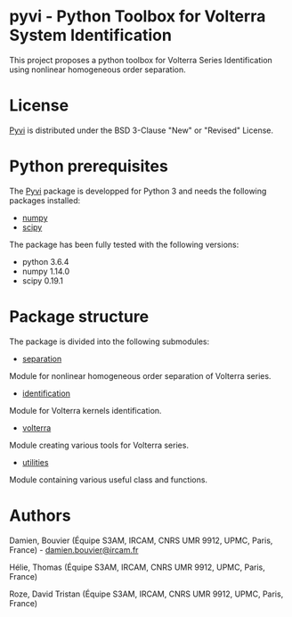 # pyvi - Python Toolbox for Volterra System Identification
This project proposes a python toolbox for Volterra Series Identification using nonlinear homogeneous order separation.

License
=======
[Pyvi](https://github.com/d-bouvier/pyvi) is distributed under the BSD 3-Clause "New" or "Revised" License.

Python prerequisites
====================
The [Pyvi](https://github.com/d-bouvier/pyvi) package is developped for Python 3 and needs the following packages installed:

- [numpy](http://www.numpy.org)
- [scipy](http://www.scipy.org)

The package has been fully tested with the following versions:

- python 3.6.4
- numpy 1.14.0
- scipy 0.19.1

Package structure
=================

The package is divided into the following submodules:

* [separation](https://github.com/d-bouvier/pyvi/tree/master/pyvi/separation)

Module for nonlinear homogeneous order separation of Volterra series.

* [identification](https://github.com/d-bouvier/pyvi/tree/master/pyvi/identification)

Module for Volterra kernels identification.

* [volterra](https://github.com/d-bouvier/pyvi/tree/master/pyvi/volterra)

Module creating various tools for Volterra series.

* [utilities](https://github.com/d-bouvier/pyvi/tree/master/pyvi/utilities)

Module containing various useful class and functions.

Authors
=======
Damien, Bouvier (Équipe S3AM, IRCAM, CNRS UMR 9912, UPMC, Paris, France) - damien.bouvier@ircam.fr

Hélie, Thomas (Équipe S3AM, IRCAM, CNRS UMR 9912, UPMC, Paris, France)

Roze, David Tristan (Équipe S3AM, IRCAM, CNRS UMR 9912, UPMC, Paris, France)
